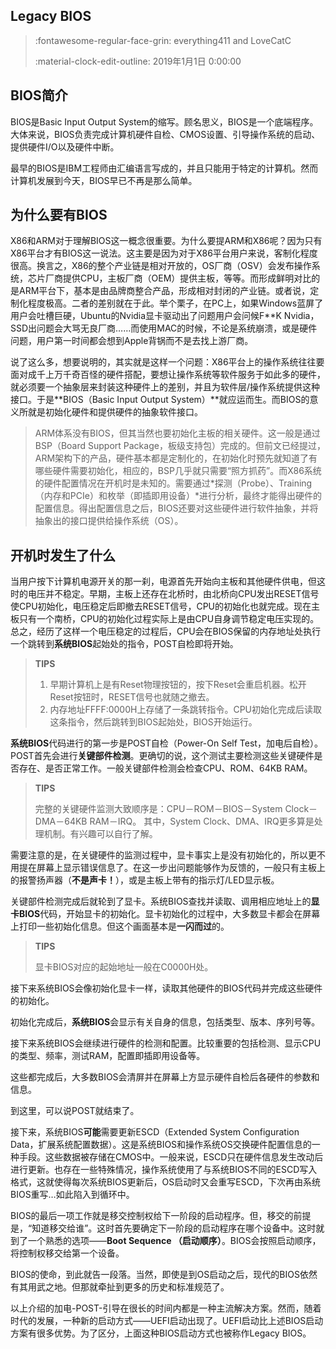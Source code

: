 ## Legacy BIOS

> :fontawesome-regular-face-grin: everything411 and LoveCatC
>
> :material-clock-edit-outline: 2019年1月1日 0:00:00

## BIOS简介

BIOS是Basic Input Output System的缩写。顾名思义，BIOS是一个底端程序。大体来说，BIOS负责完成计算机硬件自检、CMOS设置、引导操作系统的启动、提供硬件I/O以及硬件中断。

最早的BIOS是IBM工程师由汇编语言写成的，并且只能用于特定的计算机。然而计算机发展到今天，BIOS早已不再是那么简单。



## 为什么要有BIOS

X86和ARM对于理解BIOS这一概念很重要。为什么要提ARM和X86呢？因为只有X86平台才有BIOS这一说法。这主要是因为对于X86平台用户来说，客制化程度很高。换言之，X86的整个产业链是相对开放的，OS厂商（OSV）会发布操作系统，芯片厂商提供CPU，主板厂商（OEM）提供主板，等等。而形成鲜明对比的是ARM平台下，基本是由品牌商整合产品，形成相对封闭的产业链。或者说，定制化程度极高。二者的差别就在于此。举个栗子，在PC上，如果Windows蓝屏了用户会吐槽巨硬，Ubuntu的Nvidia显卡驱动出了问题用户会问候F**K Nvidia，SSD出问题会大骂无良厂商……而使用MAC的时候，不论是系统崩溃，或是硬件问题，用户第一时间都会想到Apple背锅而不是去找上游厂商。

说了这么多，想要说明的，其实就是这样一个问题：X86平台上的操作系统往往要面对成千上万千奇百怪的硬件搭配，要想让操作系统等软件服务于如此多的硬件，就必须要一个抽象层来封装这种硬件上的差别，并且为软件层/操作系统提供这种接口。于是**BIOS（Basic Input Output System）**就应运而生。而BIOS的意义所就是初始化硬件和提供硬件的抽象软件接口。

> ARM体系没有BIOS，但其当然也要初始化主板的相关硬件。这一般是通过BSP（Board Support Package，板级支持包）完成的。但前文已经提过，ARM架构下的产品，硬件基本都是定制化的，在初始化时预先就知道了有哪些硬件需要初始化，相应的，BSP几乎就只需要“照方抓药”。而X86系统的硬件配置情况在开机时是未知的。需要通过*探测（Probe）、Training（内存和PCIe）和枚举（即插即用设备）*进行分析，最终才能得出硬件的配置信息。得出配置信息之后，BIOS还要对这些硬件进行软件抽象，并将抽象出的接口提供给操作系统（OS）。





## 开机时发生了什么

当用户按下计算机电源开关的那一刹，电源首先开始向主板和其他硬件供电，但这时的电压并不稳定。早期，主板上还存在北桥时，由北桥向CPU发出RESET信号使CPU初始化，电压稳定后即撤去RESET信号，CPU的初始化也就完成。现在主板只有一个南桥，CPU的初始化过程实际上是由CPU自身调节稳定电压实现的。总之，经历了这样一个电压稳定的过程后，CPU会在BIOS保留的内存地址处执行一个跳转到**系统BIOS**起始处的指令，POST自检即将开始。

> **TIPS**
>
> 1. 早期计算机上是有Reset物理按钮的，按下Reset会重启机器。松开Reset按钮时，RESET信号也就随之撤去。
> 2. 内存地址FFFF:0000H上存储了一条跳转指令。CPU初始化完成后读取这条指令，然后跳转到BIOS起始处，BIOS开始运行。



**系统BIOS**代码进行的第一步是POST自检（Power-On Self Test，加电后自检）。POST首先会进行**关键部件检测**。更确切的说，这个测试主要检测这些关键硬件是否存在、是否正常工作。一般关键部件检测会检查CPU、ROM、64KB RAM。

> **TIPS**
>
> 完整的关键硬件监测大致顺序是：CPU－ROM－BIOS－System Clock－DMA－64KB RAM－IRQ。 其中，System Clock、DMA、IRQ更多算是处理机制。有兴趣可以自行了解。

需要注意的是，在关键硬件的监测过程中，显卡事实上是没有初始化的，所以更不用提在屏幕上显示错误信息了。在这一步出问题能够作为反馈的，一般只有主板上的报警扬声器（**不是声卡！**），或是主板上带有的指示灯/LED显示板。



关键部件检测完成后就轮到了显卡。系统BIOS查找并读取、调用相应地址上的**显卡BIOS**代码，开始显卡的初始化。显卡初始化的过程中，大多数显卡都会在屏幕上打印一些初始化信息。但这个画面基本是**一闪而过**的。

> **TIPS**
>
> 显卡BIOS对应的起始地址一般在C0000H处。



接下来系统BIOS会像初始化显卡一样，读取其他硬件的BIOS代码并完成这些硬件的初始化。

初始化完成后，**系统BIOS**会显示有关自身的信息，包括类型、版本、序列号等。

接下来系统BIOS会继续进行硬件的检测和配置。比较重要的包括检测、显示CPU的类型、频率，测试RAM，配置即插即用设备等。

这些都完成后，大多数BIOS会清屏并在屏幕上方显示硬件自检后各硬件的参数和信息。

到这里，可以说POST就结束了。



接下来，系统BIOS**可能**需要更新ESCD（Extended System Configuration Data，扩展系统配置数据）。这是系统BIOS和操作系统OS交换硬件配置信息的一种手段。这些数据被存储在CMOS中。一般来说，ESCD只在硬件信息发生改动后进行更新。也存在一些特殊情况，操作系统使用了与系统BIOS不同的ESCD写入格式，这就使得每次系统BIOS更新后，OS启动时又会重写ESCD，下次再由系统BIOS重写…如此陷入到循环中。



BIOS的最后一项工作就是移交控制权给下一阶段的启动程序。但，移交的前提是，“知道移交给谁”。这时首先要确定下一阶段的启动程序在哪个设备中。这时就到了一个熟悉的选项——**Boot Sequence （启动顺序）**。BIOS会按照启动顺序，将控制权移交给第一个设备。



BIOS的使命，到此就告一段落。当然，即使是到OS启动之后，现代的BIOS依然有其用武之地。但那就牵扯到更多的历史和标准规范了。



以上介绍的加电-POST-引导在很长的时间内都是一种主流解决方案。然而，随着时代的发展，一种新的启动方式——UEFI启动出现了。UEFI启动比上述BIOS启动方案有很多优势。为了区分，上面这种BIOS启动方式也被称作Legacy BIOS。
